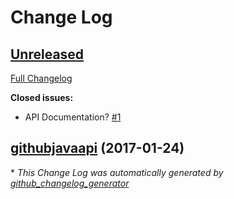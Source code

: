 # Change Log

## [Unreleased](https://github.com/vatbub/vatbubgitreports2/tree/HEAD)

[Full Changelog](https://github.com/vatbub/vatbubgitreports2/compare/githubjavaapi...HEAD)

**Closed issues:**

- API Documentation? [\#1](https://github.com/vatbub/vatbubgitreports2/issues/1)

## [githubjavaapi](https://github.com/vatbub/vatbubgitreports2/tree/githubjavaapi) (2017-01-24)


\* *This Change Log was automatically generated by [github_changelog_generator](https://github.com/skywinder/Github-Changelog-Generator)*